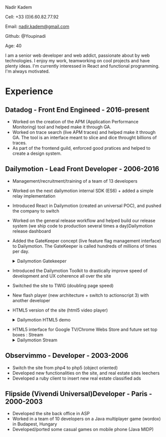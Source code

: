Nadir Kadem

Cell: +33 (0)6.60.82.77.92

Email: nadir.kadem@gmail.com

Github: @Youpinadi

Age: 40

I am a senior web developer and web addict, passionate about by web technologies. I enjoy my work, teamworking on cool projects and have plenty ideas. I'm currently interessed in React and functional programming. I'm always motivated.

# Experience

## Datadog - Front End Engineed - 2016-present

- Worked on the creation of the APM (Application Performance Monitoring) tool and helped make it through GA.
- Worked on trace search (live APM traces) and helped make it through GA. The tool is an interface meant to slice and dice throught billions of traces.
- As part of the frontend guild, enforced good pratices and helped to create a design system.

## Dailymotion - Lead Front Developer - 2006-2016

- Management/recruitment/training of a team of 13 developers
- Worked on the next dailymotion internal SDK (ES6) + added a simple relay implementation
- Introduced React in Dailymotion (created an universal POC), and pushed the company to switch
- Worked on the general release workflow and helped build our release system (we ship code to production several times a day)Dailymotion release dashboard
- Added the GateKeeper concept (live feature flag management interface) to Dailymotion. The GateKeeper is called hundreds of millions of times per day. <details>
    <summary>Dailymotion Gatekeeper</summary>

  ![Dailymotion Gatekeeper](http://youpinadi.github.io/images/gatekeeper.png)
  </details>

- Introduced the Dailymotion Toolkit to drastically improve speed of development and UX coherence all over the site
- Switched the site to TWIG (doubling page speed)
- New flash player (new architecture + switch to actionscript 3) with another developer
- HTML5 version of the site (html5 video player) <details>
  <summary>Dailymotion HTML5 demo</summary>
  ![Dailymotion HTML5 demo](http://youpinadi.github.io/images/html5.png)
</details>

- HTML5 interface for Google TV/Chrome Webs Store and future set top boxes : Stream <details>
  <summary>Dailymotion Stream</summary>
  ![Dailymotion Stream](http://youpinadi.github.io/images/stream.png)
</details>

## Observimmo - Developer - 2003-2006

- Switch the site from php4 to php5 (object oriented)
- Developed new functionalities on the site, and real estate sites leechers
- Developed a ruby client to insert new real estate classified ads

## Flipside (Vivendi Universal)Developer - Paris - 2000-2003

- Developed the site back office in ASP
- Worked in a team of 10 developers on a Java multiplayer game (wordox) in Budapest, Hungary
- Developed/ported some casual games on mobile phone (Java MIDP)
